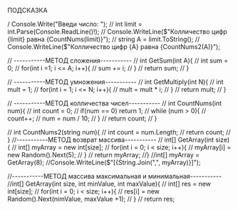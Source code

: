 ПОДСКАЗКА

/ Console.Write("Введи число: ");
// int limit = int.Parse(Console.ReadLine()!);
// Console.WriteLine($"Колличество цифр {limit} равна {CountNums(limit)}");
// string A = limit.ToString();
// Console.WriteLine($"Колличество цифр {A} равна {CountNums2(A)}");


// -----------МЕТОД сложения-----------
// int GetSum(int A){
//     int sum = 0;
//     for(int i =1; i <= A; i++){
//         sum += i;
//     }
//     return sum; 
// }

// -----------МЕТОД умножения-----------
// int GetMultiply(int N){
//     int mult = 1;
//     for(int i = 1; i <= N; i++){
//         mult = mult * i;
//     }
//     return mult;
// }

// -----------МЕТОД колличества чисел-----------
// int CountNums(int num){
//     int count = 0;
// if(num == 0) return 1;
//     while (num > 0){
//         count++; 
//         num = num / 10;
//     }
//     return count; 
// }

// int CountNums2(string num){
//     int count = num.Length;
//     return count;
// }
//-----------МЕТОД возврат массива-----------
// int[] GetArray(int size){
//    int[] myArray = new int[size];
//    for(int i = 0; i < size; i++){
//        myArray[i] = new Random().Next(5);
//    }
//    return myArray;
//}
//int[] myArray = GetArray(8);
//Console.WriteLine($"[{String.Join(",", myArray)}]");

//-----------МЕТОД массива максимальная и минимальная-----------
//int[] GetArray(int size, int minValue, int maxValue){
//    int[] res = new int[size];
//    for(int i = 0; i < size; i++){
//        res[i] = new Random().Next(nimValue, maxValue +1);
//    }
//    return res;
